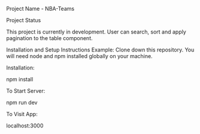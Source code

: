 Project Name - NBA-Teams

Project Status

This project is currently in development. User can search, sort and apply pagination to the table component.

Installation and Setup Instructions
Example:
Clone down this repository. You will need node and npm installed globally on your machine.

Installation:

npm install

To Start Server:

npm run dev

To Visit App:

localhost:3000
